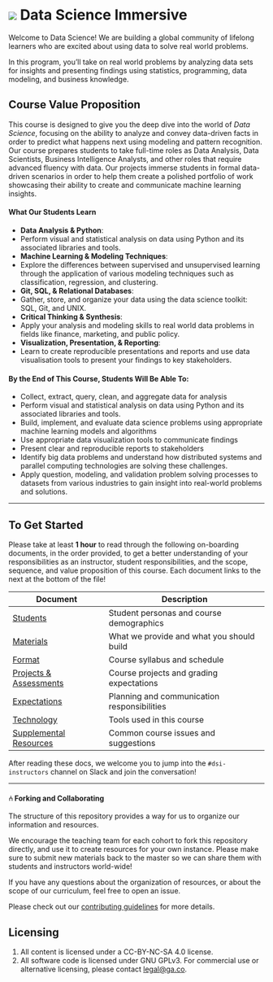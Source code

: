 # ![](https://ga-dash.s3.amazonaws.com/production/assets/logo-9f88ae6c9c3871690e33280fcf557f33.png) Data Science Immersive

Welcome to Data Science! We are building a global community of lifelong learners who are excited about using data to solve real world problems. 

In this program, you’ll take on real world problems by analyzing data sets for insights and presenting findings using statistics, programming, data modeling, and business knowledge.

## Course Value Proposition

This course is designed to give you the deep dive into the world of *Data Science*, focusing on the ability to analyze and convey data-driven facts in order to predict what happens next using modeling and pattern recognition. Our course prepares students to take full-time roles as Data Analysis, Data Scientists, Business Intelligence Analysts, and other roles that require advanced fluency with data. Our projects immerse students in formal data-driven scenarios in order to help them create a polished portfolio of work showcasing their ability to create and communicate machine learning insights.

#### What Our Students Learn

- **Data Analysis & Python**: 
 - Perform visual and statistical analysis on data using Python and its associated libraries and tools.
- **Machine Learning & Modeling Techniques**: 
 - Explore the differences between supervised and unsupervised learning through the application of various modeling techniques such as classification, regression, and clustering.
- **Git, SQL, & Relational Databases**: 
 - Gather, store, and organize your data using the data science toolkit: SQL, Git, and UNIX.
- **Critical Thinking & Synthesis**: 
 - Apply your analysis and modeling skills to real world data problems in fields like finance, marketing, and public policy.
- **Visualization, Presentation, & Reporting**: 
 - Learn to create reproducible presentations and reports and use data visualisation tools to present your findings to key stakeholders.

#### By the End of This Course, Students Will Be Able To:
- Collect, extract, query, clean, and aggregate data for analysis
- Perform visual and statistical analysis on data using Python and its associated libraries and tools.
- Build, implement, and evaluate data science problems using appropriate machine learning models and algorithms
- Use appropriate data visualization tools to communicate findings
- Present clear and reproducible reports to stakeholders
- Identify big data problems and understand how distributed systems and parallel computing technologies are solving these challenges.
- Apply question, modeling, and validation problem solving processes to datasets from various industries to gain insight into real-world problems and solutions.

---

## To Get Started

Please take at least **1 hour** to read through the following on-boarding documents, in the order provided, to get a better understanding of your responsibilities as an instructor, student responsibilities, and the scope, sequence, and value proposition of this course.  Each document links to the next at the bottom of the file!

Document                             | Description
----------------------------------- | ------------------------------------------
[Students](./curriculum/01-instructor-onboarding/01-your-students.md) | Student personas and course demographics
[Materials](./curriculum/01-instructor-onboarding/02-course-materials.md) | What we provide and what you should build
[Format](./curriculum/01-instructor-onboarding/03-course-format.md) | Course syllabus and schedule
[Projects & Assessments](./curriculum/01-instructor-onboarding/04-projects-assessments.md) | Course projects and grading expectations
[Expectations](./curriculum/01-instructor-onboarding/05-instructor-expectations.md) | Planning and communication responsibilities
[Technology](./curriculum/01-instructor-onboarding/06-tech-guide.md) | Tools used in this course
[Supplemental Resources](./curriculum/01-instructor-onboarding/07-supplemental-resources.md) | Common course issues and suggestions


After reading these docs, we welcome you to jump into the `#dsi-instructors` channel on Slack and join the conversation!

---

#### ⑃ Forking and Collaborating

The structure of this repository provides a way for us to organize our information and resources.

We encourage the teaching team for each cohort to fork this repository directly, and use it to create resources for your own instance. Please make sure to submit new materials back to the master so we can share them with students and instructors world-wide!

If you have any questions about the organization of resources, or about the scope of our curriculum, feel free to open an issue.

Please check out our [contributing guidelines](./contributing.md) for more details.


## Licensing

<!--  remember to replace the placeholder content in curly braces in the GNU license -->

1. All content is licensed under a CC-BY-NC-SA 4.0 license.
2. All software code is licensed under GNU GPLv3. For commercial use or alternative licensing, please contact legal@ga.co.